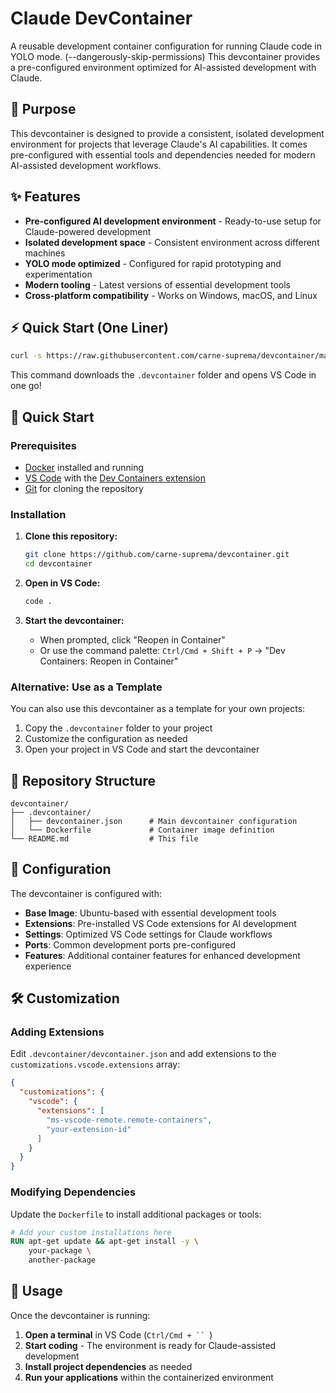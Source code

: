 # Claude DevContainer

A reusable development container configuration for running Claude code in YOLO mode. (--dangerously-skip-permissions) This devcontainer provides a pre-configured environment optimized for AI-assisted development with Claude.

## 🎯 Purpose

This devcontainer is designed to provide a consistent, isolated development environment for projects that leverage Claude's AI capabilities. It comes pre-configured with essential tools and dependencies needed for modern AI-assisted development workflows.

## ✨ Features

- **Pre-configured AI development environment** - Ready-to-use setup for Claude-powered development
- **Isolated development space** - Consistent environment across different machines
- **YOLO mode optimized** - Configured for rapid prototyping and experimentation
- **Modern tooling** - Latest versions of essential development tools
- **Cross-platform compatibility** - Works on Windows, macOS, and Linux

## ⚡ Quick Start (One Liner)

```bash
curl -s https://raw.githubusercontent.com/carne-suprema/devcontainer/main/.devcontainer/devcontainer.json | mkdir -p .devcontainer && curl -s https://raw.githubusercontent.com/carne-suprema/devcontainer/main/.devcontainer/devcontainer.json -o .devcontainer/devcontainer.json && curl -s https://raw.githubusercontent.com/carne-suprema/devcontainer/main/.devcontainer/Dockerfile -o .devcontainer/Dockerfile && code .
```

This command downloads the `.devcontainer` folder and opens VS Code in one go!

## 🚀 Quick Start

### Prerequisites

- [Docker](https://www.docker.com/get-started) installed and running
- [VS Code](https://code.visualstudio.com/) with the [Dev Containers extension](https://marketplace.visualstudio.com/items?itemName=ms-vscode-remote.remote-containers)
- [Git](https://git-scm.com/) for cloning the repository

### Installation

1. **Clone this repository:**

   ```bash
   git clone https://github.com/carne-suprema/devcontainer.git
   cd devcontainer
   ```

2. **Open in VS Code:**

   ```bash
   code .
   ```

3. **Start the devcontainer:**
   - When prompted, click "Reopen in Container"
   - Or use the command palette: `Ctrl/Cmd + Shift + P` → "Dev Containers: Reopen in Container"

### Alternative: Use as a Template

You can also use this devcontainer as a template for your own projects:

1. Copy the `.devcontainer` folder to your project
2. Customize the configuration as needed
3. Open your project in VS Code and start the devcontainer

## 📁 Repository Structure

```
devcontainer/
├── .devcontainer/
│   ├── devcontainer.json      # Main devcontainer configuration
│   └── Dockerfile             # Container image definition
└── README.md                  # This file
```

## 🔧 Configuration

The devcontainer is configured with:

- **Base Image**: Ubuntu-based with essential development tools
- **Extensions**: Pre-installed VS Code extensions for AI development
- **Settings**: Optimized VS Code settings for Claude workflows
- **Ports**: Common development ports pre-configured
- **Features**: Additional container features for enhanced development experience

## 🛠️ Customization

### Adding Extensions

Edit `.devcontainer/devcontainer.json` and add extensions to the `customizations.vscode.extensions` array:

```json
{
  "customizations": {
    "vscode": {
      "extensions": [
        "ms-vscode-remote.remote-containers",
        "your-extension-id"
      ]
    }
  }
}
```

### Modifying Dependencies

Update the `Dockerfile` to install additional packages or tools:

```dockerfile
# Add your custom installations here
RUN apt-get update && apt-get install -y \
    your-package \
    another-package
```

## 🚀 Usage

Once the devcontainer is running:

1. **Open a terminal** in VS Code (`Ctrl/Cmd + `` `)
2. **Start coding** - The environment is ready for Claude-assisted development
3. **Install project dependencies** as needed
4. **Run your applications** within the containerized environment
